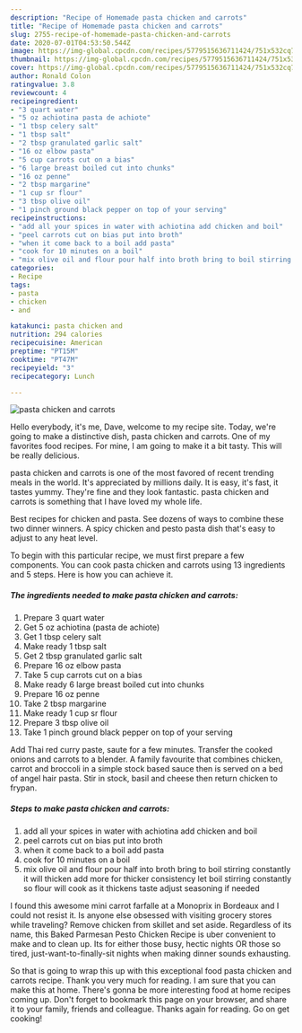```yaml
---
description: "Recipe of Homemade pasta chicken and carrots"
title: "Recipe of Homemade pasta chicken and carrots"
slug: 2755-recipe-of-homemade-pasta-chicken-and-carrots
date: 2020-07-01T04:53:50.544Z
image: https://img-global.cpcdn.com/recipes/5779515636711424/751x532cq70/pasta-chicken-and-carrots-recipe-main-photo.jpg
thumbnail: https://img-global.cpcdn.com/recipes/5779515636711424/751x532cq70/pasta-chicken-and-carrots-recipe-main-photo.jpg
cover: https://img-global.cpcdn.com/recipes/5779515636711424/751x532cq70/pasta-chicken-and-carrots-recipe-main-photo.jpg
author: Ronald Colon
ratingvalue: 3.8
reviewcount: 4
recipeingredient:
- "3 quart water"
- "5 oz achiotina pasta de achiote"
- "1 tbsp celery salt"
- "1 tbsp salt"
- "2 tbsp granulated garlic salt"
- "16 oz elbow pasta"
- "5 cup carrots cut on a bias"
- "6 large breast boiled cut into chunks"
- "16 oz penne"
- "2 tbsp margarine"
- "1 cup sr flour"
- "3 tbsp olive oil"
- "1 pinch ground black pepper on top of your serving"
recipeinstructions:
- "add all your spices in water with achiotina add chicken and boil"
- "peel carrots cut on bias put into broth"
- "when it come back to a boil add pasta"
- "cook for 10 minutes on a boil"
- "mix olive oil and flour pour half into broth bring to boil stirring constantly it will thicken add more for thicker consistency let boil stirring constantly so flour will cook as it thickens taste adjust seasoning if needed"
categories:
- Recipe
tags:
- pasta
- chicken
- and

katakunci: pasta chicken and 
nutrition: 294 calories
recipecuisine: American
preptime: "PT15M"
cooktime: "PT47M"
recipeyield: "3"
recipecategory: Lunch

---
```



![pasta chicken and carrots](https://img-global.cpcdn.com/recipes/5779515636711424/751x532cq70/pasta-chicken-and-carrots-recipe-main-photo.jpg)

Hello everybody, it's me, Dave, welcome to my recipe site. Today, we're going to make a distinctive dish, pasta chicken and carrots. One of my favorites food recipes. For mine, I am going to make it a bit tasty. This will be really delicious.

pasta chicken and carrots is one of the most favored of recent trending meals in the world. It's appreciated by millions daily. It is easy, it's fast, it tastes yummy. They're fine and they look fantastic. pasta chicken and carrots is something that I have loved my whole life.

Best recipes for chicken and pasta. See dozens of ways to combine these two dinner winners. A spicy chicken and pesto pasta dish that&#39;s easy to adjust to any heat level.


To begin with this particular recipe, we must first prepare a few components. You can cook pasta chicken and carrots using 13 ingredients and 5 steps. Here is how you can achieve it.

<!--inarticleads1-->

##### The ingredients needed to make pasta chicken and carrots:

1. Prepare 3 quart water
1. Get 5 oz achiotina (pasta de achiote)
1. Get 1 tbsp celery salt
1. Make ready 1 tbsp salt
1. Get 2 tbsp granulated garlic salt
1. Prepare 16 oz elbow pasta
1. Take 5 cup carrots cut on a bias
1. Make ready 6 large breast boiled cut into chunks
1. Prepare 16 oz penne
1. Take 2 tbsp margarine
1. Make ready 1 cup sr flour
1. Prepare 3 tbsp olive oil
1. Take 1 pinch ground black pepper on top of your serving


Add Thai red curry paste, saute for a few minutes. Transfer the cooked onions and carrots to a blender. A family favourite that combines chicken, carrot and broccoli in a simple stock based sauce then is served on a bed of angel hair pasta. Stir in stock, basil and cheese then return chicken to frypan. 

<!--inarticleads2-->

##### Steps to make pasta chicken and carrots:

1. add all your spices in water with achiotina add chicken and boil
1. peel carrots cut on bias put into broth
1. when it come back to a boil add pasta
1. cook for 10 minutes on a boil
1. mix olive oil and flour pour half into broth bring to boil stirring constantly it will thicken add more for thicker consistency let boil stirring constantly so flour will cook as it thickens taste adjust seasoning if needed


I found this awesome mini carrot farfalle at a Monoprix in Bordeaux and I could not resist it. Is anyone else obsessed with visiting grocery stores while traveling? Remove chicken from skillet and set aside. Regardless of its name, this Baked Parmesan Pesto Chicken Recipe is uber convenient to make and to clean up. Its for either those busy, hectic nights OR those so tired, just-want-to-finally-sit nights when making dinner sounds exhausting. 

So that is going to wrap this up with this exceptional food pasta chicken and carrots recipe. Thank you very much for reading. I am sure that you can make this at home. There's gonna be more interesting food at home recipes coming up. Don't forget to bookmark this page on your browser, and share it to your family, friends and colleague. Thanks again for reading. Go on get cooking!
